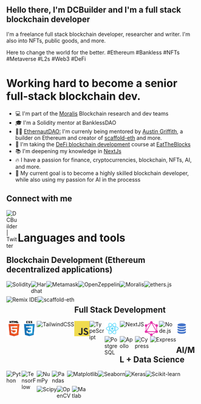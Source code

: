 ## Hello there, I'm DCBuilder and I'm a full stack blockchain developer

I'm a freelance full stack blockchain developer, researcher and writer. I'm also into NFTs, public goods, and more.

Here to change the world for the better. #Ethereum #Bankless #NFTs #Metaverse #L2s #Web3 #DeFi

# Working hard to become a senior full-stack blockchain dev.  

- 💻 I'm part of the [Moralis](https://moralis.io/) Blockchain research and dev teams
- 🎓 I'm a Solidity mentor at BanklessDAO
- 👨‍💻 <a href="https://discord.gg/RQ5WYDxUF3">EthernautDAO:</a> I'm currenly being mentored by <a href="https://twitter.com/austingriffith">Austin Griffith</a>, a builder on Ethereum and creator of <a href="https://github.com/austintgriffith/scaffold-eth">scaffold-eth</a> and more.
- 🧠 I'm  taking the [DeFi blockchain development](https://eattheblocks-pro.teachable.com/p/defi-development-mastery) course at [EatTheBlocks](https://eattheblocks.com/)
- 📚 I'm deepening my knowledge in [NextJs](https://www.udemy.com/course/nextjs-react-the-complete-guide/)
- 🔥 I have a passion for finance, cryptocurrencies, blockchain, NFTs, AI, and more.
- 🎯 My current goal is to become a highly skilled blockchain developer, while also using my passion for AI in the processs

## Connect with me

[<img align="left" alt="DCBuilder | Twitter" width="30px" src="https://cdn.jsdelivr.net/npm/simple-icons@v3/icons/twitter.svg" />][twitter]


<br />


# Languages and tools

## Blockchain Development (Ethereum decentralized applications)

[<img align="left" alt="Solidity" height="40px" src="https://tintinweb.gallerycdn.vsassets.io/extensions/tintinweb/vscode-solidity-flattener/0.0.9/1591478443875/Microsoft.VisualStudio.Services.Icons.Default" />][solidity]
[<img align="left" alt="Hardhat" width="40px" src="https://pbs.twimg.com/profile_images/1317925773425168384/XQkaoFRg.jpg" />][hardhat]
<img align="left" alt="Metamask" height="40px" src="https://en.bitcoinwiki.org/upload/en/images/e/eb/Metamask.png" />
<img align="left" alt="OpenZeppelin" height="40px" src="https://cdn.stateofthedapps.com/dapps/openzeppelin/logo_openzeppelin_b8c833659d043cf69a7dd13d3487defdac2af8fd9d487db68e457f129284f8dc_opti.png" />
<img align="left" alt="Moralis" height="40px" src="https://moralis.io/wp-content/uploads/2021/06/Moralis-Glass-Favicon.svg" />
<img align="left" alt="ethers.js" height="40px" src="https://docs.ethers.io/v5/static/logo.svg" />
<img align="left" alt="Remix IDE" height="40px" src="https://cdn-images-1.medium.com/max/1200/1*ekpA3dXdUbEnbC_IPxT9yQ.png" />
<img align="left" alt="scaffold-eth" height="40px" src="https://d33wubrfki0l68.cloudfront.net/46ffe0319b9a8237d0e9e560fe478a5ea4b14c84/fdd74/static/810eb64d89629231aa4d8c7fe5f20ee5/ee604/developers-eth-blocks.png" />


<br />

<br />

## Full Stack Development

<img align="left" alt="HTML5" width="40px" src="https://raw.githubusercontent.com/github/explore/80688e429a7d4ef2fca1e82350fe8e3517d3494d/topics/html/html.png" />
<img align="left" alt="CSS3" width="40px" src="https://raw.githubusercontent.com/github/explore/80688e429a7d4ef2fca1e82350fe8e3517d3494d/topics/css/css.png" />
<img align="left" alt="TailwindCSS" height="40px" src="https://cms-assets.tutsplus.com/uploads/users/30/posts/34128/preview_image/tailwindcss-pre.png" />
<img align="left" alt="JavaScript" width="40px" src="https://raw.githubusercontent.com/github/explore/80688e429a7d4ef2fca1e82350fe8e3517d3494d/topics/javascript/javascript.png" />
<img align="left" alt="TypeScript" width="40px" src="https://upload.wikimedia.org/wikipedia/commons/thumb/4/4c/Typescript_logo_2020.svg/1200px-Typescript_logo_2020.svg.png" />
<img align="left" alt="React" width="40px" src="https://raw.githubusercontent.com/github/explore/80688e429a7d4ef2fca1e82350fe8e3517d3494d/topics/react/react.png" />
<img align="left" alt="NextJS" height="40px" src="https://upload.wikimedia.org/wikipedia/commons/thumb/8/8e/Nextjs-logo.svg/800px-Nextjs-logo.svg.png" />
<img align="left" alt="GraphQL" width="40px" src="https://raw.githubusercontent.com/github/explore/80688e429a7d4ef2fca1e82350fe8e3517d3494d/topics/graphql/graphql.png" />
<img align="left" alt="Node.js" width="40px" src="https://seeklogo.com/images/N/nodejs-logo-FBE122E377-seeklogo.com.png" />
<img align="left" alt="SQL" width="40px" src="https://raw.githubusercontent.com/github/explore/80688e429a7d4ef2fca1e82350fe8e3517d3494d/topics/sql/sql.png" />
<img align="left" alt="PostgreSQL" width="40px" src="https://upload.wikimedia.org/wikipedia/commons/thumb/2/29/Postgresql_elephant.svg/1200px-Postgresql_elephant.svg.png"/>
<img align="left" alt="Apollo" width="40px" src="https://seeklogo.com/images/A/apollo-logo-DC7DD3C444-seeklogo.com.png" />
<img align="left" alt="Cypress" width="40px" src="https://upload-icon.s3.us-east-2.amazonaws.com/uploads/icons/png/3556671901536211770-512.png" />
<img align="left" alt="Express" height="40px" src="https://p7.hiclipart.com/preview/545/451/583/node-js-express-js-javascript-solution-stack-web-application-others.jpg" />

<br />

<br />

## AI/ML + Data Science

<img align="left" alt="Python" width="40px" src="https://i.pinimg.com/originals/77/88/25/778825be381be66db27d56ba533034ea.png" />
<img align="left" alt="TensorFlow" width="40px" src="https://3.bp.blogspot.com/-y7Hif1cowAM/XfBhDhB_ARI/AAAAAAAABlo/blLV7czsGqcnmWc9njmzUnp0yh6kNZRAgCLcBGAsYHQ/s1600/1_b4otA55Us-hoI57lqUfplA.png" />
<img align="left" alt="NumPy" width="40px" src="https://user-images.githubusercontent.com/50221806/86498201-a8bd8680-bd39-11ea-9d08-66b610a8dc01.png" />
<img align="left" alt="Pandas" width="40px" src="https://cdn.shortpixel.ai/spai/w_788+q_lossy+ret_img+to_webp/https://numfocus.org/wp-content/uploads/2016/07/pandas-logo-300.png" />
<img align="left" alt="Matplotlib" height="26px" src="https://matplotlib.org/3.1.0/_images/sphx_glr_logos2_003.png" />
<img align="left" alt="Seaborn" height="35px" src="https://seaborn.pydata.org/_static/logo-wide-lightbg.svg" />
<img align="left" alt="Keras" height="35px" src="https://keras.io/img/logo-k-keras-wb.png" />
<img align="left" alt="Scikit-learn" height="40px" src="https://upload.wikimedia.org/wikipedia/commons/thumb/0/05/Scikit_learn_logo_small.svg/1280px-Scikit_learn_logo_small.svg.png" />  
<img align="left" alt="Scipy" height="40px" src="https://www.fullstackpython.com/img/logos/scipy.png" />
<img align="left" alt="OpenCV" width="40px" src="https://upload.wikimedia.org/wikipedia/commons/3/32/OpenCV_Logo_with_text_svg_version.svg" />
<img align="left" alt="Matlab" width="40px" src="https://upload.wikimedia.org/wikipedia/commons/thumb/2/21/Matlab_Logo.png/668px-Matlab_Logo.png" />

<br /> 

<br />

<br />

<br /> 


[twitter]: https://twitter.com/DCbuild3r 
[solidity]: https://solidity.readthedocs.io/en/v0.7.1/
[hardhat]: https://hardhat.org/
